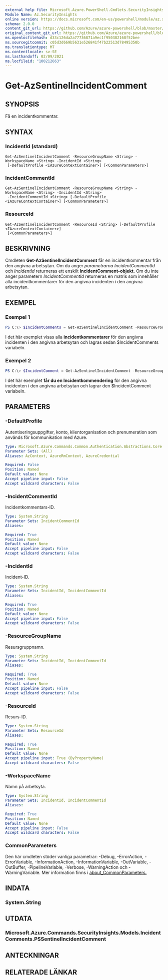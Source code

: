 ```yaml
---
external help file: Microsoft.Azure.PowerShell.Cmdlets.SecurityInsights.dll-Help.xml
Module Name: Az.SecurityInsights
online version: https://docs.microsoft.com/en-us/powershell/module/az.securityinsights/get-azsentinelincidentcomment
schema: 2.0.0
content_git_url: https://github.com/Azure/azure-powershell/blob/master/src/SecurityInsights/SecurityInsights/help/Get-AzSentinelIncidentComment.md
original_content_git_url: https://github.com/Azure/azure-powershell/blob/master/src/SecurityInsights/SecurityInsights/help/Get-AzSentinelIncidentComment.md
ms.openlocfilehash: d33c126da2a77736871a9ec1f950382168f52bee
ms.sourcegitcommit: c05d3d669b5631e526841f47b22513d78495350b
ms.translationtype: MT
ms.contentlocale: sv-SE
ms.lasthandoff: 02/09/2021
ms.locfileid: "100212663"
---
```

# Get-AzSentinelIncidentComment

## SYNOPSIS
Få en incidentkommentar.

## SYNTAX

### IncidentId (standard)
```
Get-AzSentinelIncidentComment -ResourceGroupName <String> -WorkspaceName <String> -IncidentId <String>
 [-DefaultProfile <IAzureContextContainer>] [<CommonParameters>]
```

### IncidentCommentId
```
Get-AzSentinelIncidentComment -ResourceGroupName <String> -WorkspaceName <String> -IncidentId <String>
 -IncidentCommentId <String> [-DefaultProfile <IAzureContextContainer>] [<CommonParameters>]
```

### ResourceId
```
Get-AzSentinelIncidentComment -ResourceId <String> [-DefaultProfile <IAzureContextContainer>]
 [<CommonParameters>]
```

## BESKRIVNING
Cmdleten **Get-AzSentinelIncidentComment** får en incidentkommentar från den angivna arbetsytan.
Om du anger *parametrarna IncidentCommentId* och *IncidentId* returneras ett enskilt **IncidentComment-objekt.**
Om du inte anger parametern *IncidentCommentId* returneras en matris som innehåller alla incidentkommentarer för den angivna incidenten i den angivna arbetsytan.

## EXEMPEL

### Exempel 1
```powershell
PS C:\> $IncidentComments = Get-AzSentinelIncidentComment -ResourceGroupName "MyResourceGroup" -WorkspaceName "MyWorkspaceName" -IncidentId "MyIncidentId"
```

I det här exemplet visas alla **incidentkommentarer** för den angivna incidenten i den angivna arbetsytan och lagras sedan $IncidentComments variabeln.

### Exempel 2
```powershell
PS C:\> $IncidentComment = Get-AzSentinelIncidentComment -ResourceGroupName "MyResourceGroup" -WorkspaceName "MyWorkspaceName" -IncidentId "MyIncidentId" -IncidentCommentId "MyIncidentCommentId"
```

I det här exemplet **får du en Incidentkommendering** för den angivna incidenten i den angivna arbetsytan och lagrar den $IncidentComment variabeln.

## PARAMETERS

### -DefaultProfile
Autentiseringsuppgifter, konto, klientorganisation och prenumeration som används för kommunikation med Azure.

```yaml
Type: Microsoft.Azure.Commands.Common.Authentication.Abstractions.Core.IAzureContextContainer
Parameter Sets: (All)
Aliases: AzContext, AzureRmContext, AzureCredential

Required: False
Position: Named
Default value: None
Accept pipeline input: False
Accept wildcard characters: False
```

### -IncidentCommentId
Incidentkommentars-ID.

```yaml
Type: System.String
Parameter Sets: IncidentCommentId
Aliases:

Required: True
Position: Named
Default value: None
Accept pipeline input: False
Accept wildcard characters: False
```

### -IncidentId
Incident-ID.

```yaml
Type: System.String
Parameter Sets: IncidentId, IncidentCommentId
Aliases:

Required: True
Position: Named
Default value: None
Accept pipeline input: False
Accept wildcard characters: False
```

### -ResourceGroupName
Resursgruppnamn.

```yaml
Type: System.String
Parameter Sets: IncidentId, IncidentCommentId
Aliases:

Required: True
Position: Named
Default value: None
Accept pipeline input: False
Accept wildcard characters: False
```

### -ResourceId
Resurs-ID.

```yaml
Type: System.String
Parameter Sets: ResourceId
Aliases:

Required: True
Position: Named
Default value: None
Accept pipeline input: True (ByPropertyName)
Accept wildcard characters: False
```

### -WorkspaceName
Namn på arbetsyta.

```yaml
Type: System.String
Parameter Sets: IncidentId, IncidentCommentId
Aliases:

Required: True
Position: Named
Default value: None
Accept pipeline input: False
Accept wildcard characters: False
```

### CommonParameters
Den här cmdleten stöder vanliga parametrar: -Debug, -ErrorAction, -ErrorVariable, -InformationAction, -InformationVariable, -OutVariable, -OutBuffer, -PipelineVariable, -Verbose, -WarningAction och -WarningVariable. Mer information finns i [about_CommonParameters.](http://go.microsoft.com/fwlink/?LinkID=113216)

## INDATA

### System.String
## UTDATA

### Microsoft.Azure.Commands.SecurityInsights.Models.IncidentComments.PSSentinelIncidentComment
## ANTECKNINGAR

## RELATERADE LÄNKAR
